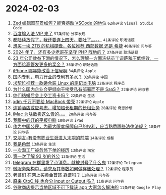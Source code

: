 # 2024-02-03

1. [Zed 编辑器前景如何？能否撼动 VSCode 的地位](https://www.v2ex.com/t/1013847) `62条评论` `Visual Studio Code`
1. [百度输入法 VIP 来了](https://www.v2ex.com/t/1013878) `57条评论` `分享发现`
1. [都陆续放假了，我还要连上四天，要吐了。。。。](https://www.v2ex.com/t/1013811) `41条评论` `职场话题`
1. [想买一块 2TB 的机械硬盘，各位推荐 西部数据 还是 希捷](https://www.v2ex.com/t/1013898) `40条评论` `问与答`
1. [2024 年了，还有多少老哥在坚守 PHP 阵地的？](https://www.v2ex.com/t/1013837) `37条评论` `职场话题`
1. [23 年公司效益下滑的情况下，怎么理解一方面冻结员工调薪和压低绩效，一方面给高管发更多的奖金？](https://www.v2ex.com/t/1013812) `36条评论` `职场话题`
1. [iPhone 哪年能改善下信号啊](https://www.v2ex.com/t/1013875) `34条评论` `Apple`
1. [国内专利，电力行业的专利有多水？](https://www.v2ex.com/t/1013810) `32条评论` `中国`
1. [求帮忙推荐一款适合装 Linux 的笔记本电脑](https://www.v2ex.com/t/1013900) `32条评论` `程序员`
1. [为什么国内企业会更倾向于接受私有部署而不是 SaaS？](https://www.v2ex.com/t/1013921) `22条评论` `问与答`
1. [你们结婚后会上交工资卡吗？](https://www.v2ex.com/t/1013914) `22条评论` `生活`
1. [xdm 千万不要给 MacBook 带壳](https://www.v2ex.com/t/1013893) `22条评论` `Apple`
1. [连锁酒店或应考虑，增加超长租期的长租业务](https://www.v2ex.com/t/1013873) `20条评论` `奇思妙想`
1. [iMac 为啥敢卖这么贵的。。。](https://www.v2ex.com/t/1013846) `20条评论` `问与答`
1. [我眼中的好的平板电脑](https://www.v2ex.com/t/1013806) `18条评论` `iPad`
1. [作为中国公民，为最大限度保障自己的权利，应当熟悉哪些法律法规？](https://www.v2ex.com/t/1013835) `18条评论` `问与答`
1. [交朋友-有没有职业生涯进入末期的前端](https://www.v2ex.com/t/1013825) `14条评论` `成都`
1. [我是色弱](https://www.v2ex.com/t/1013927) `13条评论` `生活`
1. [一次淘工厂被忽悠下单的经历](https://www.v2ex.com/t/1013852) `13条评论` `淘宝`
1. [第一次了解 93 岁的外公](https://www.v2ex.com/t/1013868) `13条评论` `生活`
1. [telegram 在群里发了点消息，就被封号了什么鬼](https://www.v2ex.com/t/1013884) `12条评论` `Telegram`
1. [微服务架构中，请求及其参数如何做存储处理？](https://www.v2ex.com/t/1013843) `12条评论` `程序员`
1. [老哥们 在网上买黄金首饰 靠谱吗？](https://www.v2ex.com/t/1013858) `11条评论` `问与答`
1. [原来 CtoC 线 也会分 Input or Output 吗？](https://www.v2ex.com/t/1013854) `11条评论` `问与答`
1. [谷歌商店提示当地区域不可下载该 app 大家怎么解决的](https://www.v2ex.com/t/1013838) `11条评论` `Google Play`
